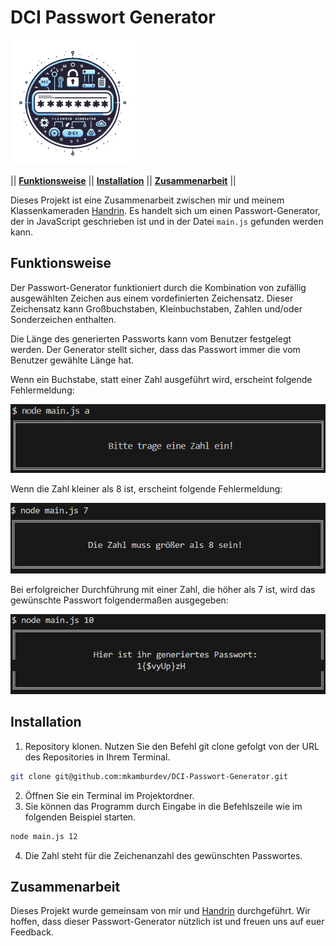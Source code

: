 # DCI Passwort Generator 
<img src ="img/logo.png" width="200px" alt="Passwort Generator Logo">


|| [**Funktionsweise**](#funktionsweise) || [**Installation**](#installation) || [**Zusammenarbeit**](#zusammenarbeit) ||

Dieses Projekt ist eine Zusammenarbeit zwischen mir und meinem Klassenkameraden [Handrin](https://github.com/handrin-profil-link). Es handelt sich um einen Passwort-Generator, der in JavaScript geschrieben ist und in der Datei `main.js` gefunden werden kann.


## Funktionsweise

Der Passwort-Generator funktioniert durch die Kombination von zufällig ausgewählten Zeichen aus einem vordefinierten Zeichensatz. Dieser Zeichensatz kann Großbuchstaben, Kleinbuchstaben, Zahlen und/oder Sonderzeichen enthalten.

Die Länge des generierten Passworts kann vom Benutzer festgelegt werden. Der Generator stellt sicher, dass das Passwort immer die vom Benutzer gewählte Länge hat.

Wenn ein Buchstabe, statt einer Zahl ausgeführt wird, erscheint folgende Fehlermeldung:

<img src ="img/letter.png" width="600">

Wenn die Zahl kleiner als 8 ist, erscheint folgende Fehlermeldung:

<img src ="img/tooShort.png" width="600">

Bei erfolgreicher Durchführung mit einer Zahl, die höher als 7 ist, wird das gewünschte Passwort folgendermaßen ausgegeben:

<img src ="img/good.png" width="600">

## Installation

1. Repository klonen. Nutzen Sie den Befehl git clone gefolgt von der URL des Repositories in Ihrem Terminal.
```bash
git clone git@github.com:mkamburdev/DCI-Passwort-Generator.git
```

2. Öffnen Sie ein Terminal im Projektordner.
3. Sie können das Programm durch Eingabe in die Befehlszeile wie im folgenden Beispiel starten.

```bash
node main.js 12
```
4. Die Zahl steht für die Zeichenanzahl des gewünschten Passwortes.


## Zusammenarbeit

Dieses Projekt wurde gemeinsam von mir und [Handrin](https://github.com/handrinh) durchgeführt. Wir hoffen, dass dieser Passwort-Generator nützlich ist und freuen uns auf euer Feedback.